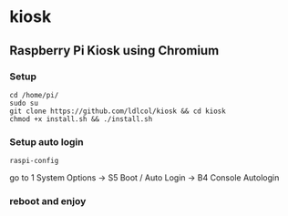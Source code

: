 # kiosk

## Raspberry Pi Kiosk using Chromium

### Setup

```
cd /home/pi/
sudo su
git clone https://github.com/ldlcol/kiosk && cd kiosk
chmod +x install.sh && ./install.sh
```

### Setup auto login 
```
raspi-config 
```
go to 1 System Options -> S5 Boot / Auto Login -> B4 Console Autologin

### reboot and enjoy
